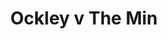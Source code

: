 ---
year: "1991"
serialNumber: "0126" 
game: "Ockley"
title: "Ockley v The Min"
gameLocation: "Ockley Green"
gameDate: "/1991"
shortReport: ""
result: ""
resultType: ""
type: "game"
---